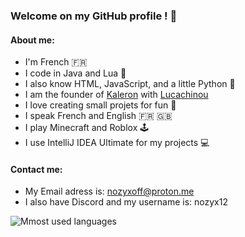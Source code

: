 ### Welcome on my GitHub profile ! 🎊

#### About me:
* I'm French 🇫🇷
* I code in Java and Lua 🌙
* I also know HTML, JavaScript, and a little Python 🐍
* I am the founder of [Kaleron](https://github.com/kaleron-official) with [Lucachinou](https://github.com/Lucachinou)
* I love creating small projets for fun 🌟
* I speak French and English 🇫🇷 🇬🇧
* I play Minecraft and Roblox 🕹️
* I use IntelliJ IDEA Ultimate for my projects 💻

#### Contact me:
* My Email adress is: [nozyxoff@proton.me](mailto:/nozyxoff@proton.me)
* I also have Discord and my username is: nozyx12

![Mmost used languages](https://github-readme-stats.vercel.app/api/top-langs/?username=nozyx12&theme=darcula)
